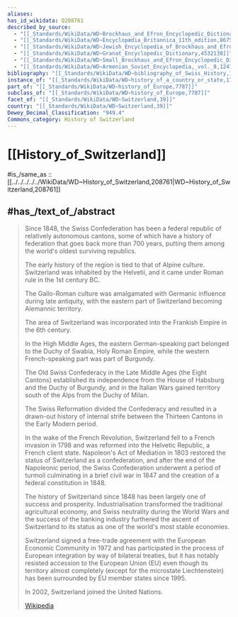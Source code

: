 ```yaml
---
aliases:
has_id_wikidata: Q208761
described_by_source:
  - "[[_Standards/WikiData/WD~Brockhaus_and_Efron_Encyclopedic_Dictionary,602358]]"
  - "[[_Standards/WikiData/WD~Encyclopædia_Britannica_11th_edition,867541]]"
  - "[[_Standards/WikiData/WD~Jewish_Encyclopedia_of_Brockhaus_and_Efron,4173137]]"
  - "[[_Standards/WikiData/WD~Granat_Encyclopedic_Dictionary,4532138]]"
  - "[[_Standards/WikiData/WD~Small_Brockhaus_and_Efron_Encyclopedic_Dictionary,19180675]]"
  - "[[_Standards/WikiData/WD~Armenian_Soviet_Encyclopedia,_vol._8,124737635]]"
bibliography: "[[_Standards/WikiData/WD~bibliography_of_Swiss_History,16830642]]"
instance_of: "[[_Standards/WikiData/WD~history_of_a_country_or_state,17544377]]"
part_of: "[[_Standards/WikiData/WD~history_of_Europe,7787]]"
subclass_of: "[[_Standards/WikiData/WD~history_of_Europe,7787]]"
facet_of: "[[_Standards/WikiData/WD~Switzerland,39]]"
country: "[[_Standards/WikiData/WD~Switzerland,39]]"
Dewey_Decimal_Classification: "949.4"
Commons_category: History of Switzerland
---
```


# [[History_of_Switzerland]] 

#is_/same_as :: [[../../../../../WikiData/WD~History_of_Switzerland,208761|WD~History_of_Switzerland,208761]]  

## #has_/text_of_/abstract 

> Since 1848, the Swiss Confederation has been a federal republic of relatively autonomous cantons, 
> some of which have a history of federation that goes back more than 700 years, 
> putting them among the world's oldest surviving republics.
>
> The early history of the region is tied to that of Alpine culture. 
> Switzerland was inhabited by the Helvetii, and it came under Roman rule in the 1st century BC. 
> 
> The Gallo-Roman culture was amalgamated with Germanic influence during late antiquity, 
> with the eastern part of Switzerland becoming Alemannic territory. 
> 
> The area of Switzerland was incorporated into the Frankish Empire in the 6th century. 
> 
> In the High Middle Ages, 
> the eastern German-speaking part belonged to the Duchy of Swabia, Holy Roman Empire, 
> while the western French-speaking part was part of Burgundy.
>
> The Old Swiss Confederacy in the Late Middle Ages (the Eight Cantons) 
> established its independence from the House of Habsburg and the Duchy of Burgundy, 
> and in the Italian Wars gained territory south of the Alps from the Duchy of Milan. 
> 
> The Swiss Reformation divided the Confederacy 
> and resulted in a drawn-out history of internal strife 
> between the Thirteen Cantons in the Early Modern period. 
> 
> In the wake of the French Revolution, Switzerland fell to a French invasion in 1798 
> and was reformed into the Helvetic Republic, a French client state. 
> Napoleon's Act of Mediation in 1803 restored the status of Switzerland as a confederation, 
> and after the end of the Napoleonic period, 
> the Swiss Confederation underwent a period of turmoil 
> culminating in a brief civil war in 1847 and the creation of a federal constitution in 1848.
>
> The history of Switzerland since 1848 has been largely one of success and prosperity. 
> Industrialisation transformed the traditional agricultural economy, 
> and Swiss neutrality during the World Wars and the success of the banking industry 
> furthered the ascent of Switzerland to its status as one of the world's most stable economies.
>
> Switzerland signed a free-trade agreement with the European Economic Community in 1972 
> and has participated in the process of European integration by way of bilateral treaties, 
> but it has notably resisted accession to the European Union (EU) 
> even though its territory almost completely (except for the microstate Liechtenstein) 
> has been surrounded by EU member states since 1995. 
> 
> In 2002, Switzerland joined the United Nations.
>
> [Wikipedia](https://en.wikipedia.org/wiki/History%20of%20Switzerland) 

